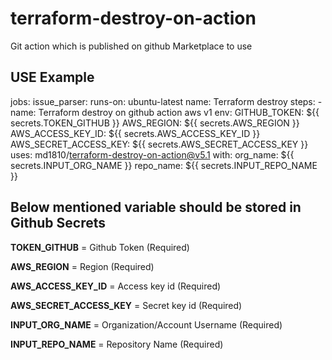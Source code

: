 # terraform-destroy-on-action


Git action which is published on github Marketplace to use


## **USE Example**

jobs:
  issue_parser:
    runs-on: ubuntu-latest
    name: Terraform destroy
    steps:
    - name: Terraform destroy on github action aws v1
      env:
        GITHUB_TOKEN: ${{ secrets.TOKEN_GITHUB }}
        AWS_REGION: ${{ secrets.AWS_REGION }}
        AWS_ACCESS_KEY_ID:  ${{ secrets.AWS_ACCESS_KEY_ID }}
        AWS_SECRET_ACCESS_KEY:  ${{ secrets.AWS_SECRET_ACCESS_KEY }}
      uses: md1810/terraform-destroy-on-action@v5.1
      with:
        org_name: ${{ secrets.INPUT_ORG_NAME }}
        repo_name: ${{ secrets.INPUT_REPO_NAME }}



## **Below mentioned variable should be stored in Github Secrets**

 **TOKEN_GITHUB**            = Github Token (Required)

 **AWS_REGION**              = Region (Required)

 **AWS_ACCESS_KEY_ID**       = Access key id (Required)

 **AWS_SECRET_ACCESS_KEY**   = Secret key id (Required)

 **INPUT_ORG_NAME**          = Organization/Account Username (Required)

 **INPUT_REPO_NAME**         = Repository Name (Required)
